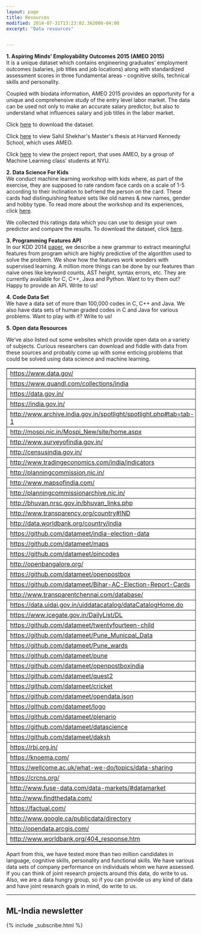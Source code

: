 ```yaml
---
layout: page
title: Resources
modified: 2014-07-31T13:23:02.362000-04:00
excerpt: "Data resources"


---
```




**1. Aspiring Minds’ Employability Outcomes 2015 (AMEO 2015)**  
It is a unique dataset which contains engineering graduates’ employment
outcomes (salaries, job titles and job locations) along with standardized
assessment scores in three fundamental areas - cognitive skills, technical
skills and personality.  

Coupled with biodata information, AMEO 2015 provides an opportunity for
a unique and comprehensive study of the entry level labor market. The data can
be used not only to make an accurate salary predictor, but also to understand
what influences salary and job titles in the labor market.

Click [here](http://research.aspiringminds.com/wp-content/uploads/2016/05/datachallenge_cods2016.zip) to download the dataset.  
  
Click [here](http://research.aspiringminds.com/wp-content/uploads/2016/06/Shekhar_Putting-India-to-Work.pdf) to view Sahil Shekhar's Master's thesis at Harvard
Kennedy School, which uses AMEO.

Click [here](http://research.aspiringminds.com/wp-content/uploads/2016/06/TEAM-DS-Final_report.pdf) to view the project report, that uses AMEO, by a
group of Machine Learning class’ students at NYU.

**2. Data Science For Kids**   
We conduct machine learning workshop with kids where, as part of the exercise,
they are supposed to rate random face cards on a scale of 1-5 according to
their inclination to befriend the person on the card. These cards had
distinguishing feature sets like old names & new names, gender and hobby
type. To read more about the workshop and its experiences, click [here](http://www.datasciencekids.org/).   

We collected this ratings data which you can use to design your own predictor
and compare the results. To download the dataset, click [here](https://drive.google.com/folderview?id=0B5e-wnFrLgTEUm9jaDc2ODV5Z3M&usp=sharing).  
  
**3. Programming Features API**  
In our KDD 2014 [paper](http://research.aspiringminds.com/publications/), we describe a new grammar to extract meaningful features
from program which are highly predictive of the algorithm used to solve the
problem. We show how the features work wonders with supervised learning. A
million more things can be done by our features than naive ones like keyword
counts, AST height, syntax errors, etc. They are currently available for C,
C++, Java and Python. Want to try them out? Happy to provide an API.
Write to us!

**4. Code Data Set**  
We have a data set
of more than 100,000 codes in C, C++ and Java. We also have data sets of human
graded codes in C and Java for various problems. Want to play with it? Write to
us!

**5. Open data Resources**

We’ve also listed out some websites which provide open data on a variety of
subjects. Curious researchers can download and fiddle with data from these sources
and probably come up with some enticing problems that could be solved using
data science and machine learning.  

<table dir="ltr" border="1" cellspacing="0" cellpadding="0"><colgroup><col width="502" /></colgroup>
<tbody>
<tr>
<td data-sheets-value="{&quot;1&quot;:2,&quot;2&quot;:&quot;https://www.data.gov/&quot;}"><a class="in-cell-link" href="https://www.data.gov/" target="_blank">https://www.data.gov/</a></td>
</tr>
<tr>
<td data-sheets-value="{&quot;1&quot;:2,&quot;2&quot;:&quot;https://www.quandl.com/collections/india&quot;}"><a class="in-cell-link" href="https://www.quandl.com/collections/india" target="_blank">https://www.quandl.com/collections/india</a></td>
</tr>
<tr>
<td data-sheets-value="{&quot;1&quot;:2,&quot;2&quot;:&quot;https://data.gov.in/&quot;}"><a class="in-cell-link" href="https://data.gov.in/" target="_blank">https://data.gov.in/</a></td>
</tr>
<tr>
<td data-sheets-value="{&quot;1&quot;:2,&quot;2&quot;:&quot;https://india.gov.in/&quot;}"><a class="in-cell-link" href="https://india.gov.in/" target="_blank">https://india.gov.in/</a></td>
</tr>
<tr>
<td data-sheets-value="{&quot;1&quot;:2,&quot;2&quot;:&quot;http://www.archive.india.gov.in/spotlight/spotlight.php#tab=tab-1&quot;}"><a class="in-cell-link" href="http://www.archive.india.gov.in/spotlight/spotlight.php#tab=tab-1" target="_blank">http://www.archive.india.gov.in/spotlight/spotlight.php#tab=tab-1</a></td>
</tr>
<tr>
<td data-sheets-value="{&quot;1&quot;:2,&quot;2&quot;:&quot;http://mospi.nic.in/Mospi_New/site/home.aspx&quot;}"><a class="in-cell-link" href="http://mospi.nic.in/Mospi_New/site/home.aspx" target="_blank">http://mospi.nic.in/Mospi_New/site/home.aspx</a></td>
</tr>
<tr>
<td data-sheets-value="{&quot;1&quot;:2,&quot;2&quot;:&quot;http://www.surveyofindia.gov.in/&quot;}"><a class="in-cell-link" href="http://www.surveyofindia.gov.in/" target="_blank">http://www.surveyofindia.gov.in/</a></td>
</tr>
<tr>
<td data-sheets-value="{&quot;1&quot;:2,&quot;2&quot;:&quot;http://censusindia.gov.in/&quot;}"><a class="in-cell-link" href="http://censusindia.gov.in/" target="_blank">http://censusindia.gov.in/</a></td>
</tr>
<tr>
<td data-sheets-value="{&quot;1&quot;:2,&quot;2&quot;:&quot;http://www.tradingeconomics.com/india/indicators&quot;}"><a class="in-cell-link" href="http://www.tradingeconomics.com/india/indicators" target="_blank">http://www.tradingeconomics.com/india/indicators</a></td>
</tr>
<tr>
<td data-sheets-value="{&quot;1&quot;:2,&quot;2&quot;:&quot;http://planningcommission.nic.in/&quot;}"><a class="in-cell-link" href="http://planningcommission.nic.in/" target="_blank">http://planningcommission.nic.in/</a></td>
</tr>
<tr>
<td data-sheets-value="{&quot;1&quot;:2,&quot;2&quot;:&quot;http://www.mapsofindia.com/&quot;}"><a class="in-cell-link" href="http://www.mapsofindia.com/" target="_blank">http://www.mapsofindia.com/</a></td>
</tr>
<tr>
<td data-sheets-value="{&quot;1&quot;:2,&quot;2&quot;:&quot;http://planningcommissionarchive.nic.in/&quot;}"><a class="in-cell-link" href="http://planningcommissionarchive.nic.in/" target="_blank">http://planningcommissionarchive.nic.in/</a></td>
</tr>
<tr>
<td data-sheets-value="{&quot;1&quot;:2,&quot;2&quot;:&quot;http://bhuvan.nrsc.gov.in/bhuvan_links.php&quot;}"><a class="in-cell-link" href="http://bhuvan.nrsc.gov.in/bhuvan_links.php" target="_blank">http://bhuvan.nrsc.gov.in/bhuvan_links.php</a></td>
</tr>
<tr>
<td data-sheets-value="{&quot;1&quot;:2,&quot;2&quot;:&quot;http://www.transparency.org/country#IND&quot;}"><a class="in-cell-link" href="http://www.transparency.org/country#IND" target="_blank">http://www.transparency.org/country#IND</a></td>
</tr>
<tr>
<td data-sheets-value="{&quot;1&quot;:2,&quot;2&quot;:&quot;http://data.worldbank.org/country/india&quot;}"><a class="in-cell-link" href="http://data.worldbank.org/country/india" target="_blank">http://data.worldbank.org/country/india</a></td>
</tr>
<tr>
<td data-sheets-value="{&quot;1&quot;:2,&quot;2&quot;:&quot;https://github.com/datameet/india-election-data&quot;}"><a class="in-cell-link" href="https://github.com/datameet/india-election-data" target="_blank">https://github.com/datameet/india-election-data</a></td>
</tr>
<tr>
<td data-sheets-value="{&quot;1&quot;:2,&quot;2&quot;:&quot;https://github.com/datameet/maps&quot;}"><a class="in-cell-link" href="https://github.com/datameet/maps" target="_blank">https://github.com/datameet/maps</a></td>
</tr>
<tr>
<td data-sheets-value="{&quot;1&quot;:2,&quot;2&quot;:&quot;https://github.com/datameet/pincodes&quot;}"><a class="in-cell-link" href="https://github.com/datameet/pincodes" target="_blank">https://github.com/datameet/pincodes</a></td>
</tr>
<tr>
<td data-sheets-value="{&quot;1&quot;:2,&quot;2&quot;:&quot;http://openbangalore.org/&quot;}"><a class="in-cell-link" href="http://openbangalore.org/" target="_blank">http://openbangalore.org/</a></td>
</tr>
<tr>
<td data-sheets-value="{&quot;1&quot;:2,&quot;2&quot;:&quot;https://github.com/datameet/openpostbox&quot;}"><a class="in-cell-link" href="https://github.com/datameet/openpostbox" target="_blank">https://github.com/datameet/openpostbox</a></td>
</tr>
<tr>
<td data-sheets-value="{&quot;1&quot;:2,&quot;2&quot;:&quot;https://github.com/datameet/Bihar-AC-Election-Report-Cards&quot;}"><a class="in-cell-link" href="https://github.com/datameet/Bihar-AC-Election-Report-Cards" target="_blank">https://github.com/datameet/Bihar-AC-Election-Report-Cards</a></td>
</tr>
<tr>
<td data-sheets-value="{&quot;1&quot;:2,&quot;2&quot;:&quot;http://www.transparentchennai.com/database/&quot;}"><a class="in-cell-link" href="http://www.transparentchennai.com/database/" target="_blank">http://www.transparentchennai.com/database/</a></td>
</tr>
<tr>
<td data-sheets-value="{&quot;1&quot;:2,&quot;2&quot;:&quot;https://data.uidai.gov.in/uiddatacatalog/dataCatalogHome.do&quot;}"><a class="in-cell-link" href="https://data.uidai.gov.in/uiddatacatalog/dataCatalogHome.do" target="_blank">https://data.uidai.gov.in/uiddatacatalog/dataCatalogHome.do</a></td>
</tr>
<tr>
<td data-sheets-value="{&quot;1&quot;:2,&quot;2&quot;:&quot;https://www.icegate.gov.in/DailyList/DL&quot;}"><a class="in-cell-link" href="https://www.icegate.gov.in/DailyList/DL" target="_blank">https://www.icegate.gov.in/DailyList/DL</a></td>
</tr>
<tr>
<td data-sheets-value="{&quot;1&quot;:2,&quot;2&quot;:&quot;https://github.com/datameet/twentyfourteen-child&quot;}"><a class="in-cell-link" href="https://github.com/datameet/twentyfourteen-child" target="_blank">https://github.com/datameet/twentyfourteen-child</a></td>
</tr>
<tr>
<td data-sheets-value="{&quot;1&quot;:2,&quot;2&quot;:&quot;https://github.com/datameet/Pune_Municpal_Data&quot;}"><a class="in-cell-link" href="https://github.com/datameet/Pune_Municpal_Data" target="_blank">https://github.com/datameet/Pune_Municpal_Data</a></td>
</tr>
<tr>
<td data-sheets-value="{&quot;1&quot;:2,&quot;2&quot;:&quot;https://github.com/datameet/Pune_wards&quot;}"><a class="in-cell-link" href="https://github.com/datameet/Pune_wards" target="_blank">https://github.com/datameet/Pune_wards</a></td>
</tr>
<tr>
<td data-sheets-value="{&quot;1&quot;:2,&quot;2&quot;:&quot;https://github.com/datameet/pune&quot;}"><a class="in-cell-link" href="https://github.com/datameet/pune" target="_blank">https://github.com/datameet/pune</a></td>
</tr>
<tr>
<td data-sheets-value="{&quot;1&quot;:2,&quot;2&quot;:&quot;https://github.com/datameet/openpostboxindia&quot;}"><a class="in-cell-link" href="https://github.com/datameet/openpostboxindia" target="_blank">https://github.com/datameet/openpostboxindia</a></td>
</tr>
<tr>
<td data-sheets-value="{&quot;1&quot;:2,&quot;2&quot;:&quot;https://github.com/datameet/quest2&quot;}"><a class="in-cell-link" href="https://github.com/datameet/quest2" target="_blank">https://github.com/datameet/quest2</a></td>
</tr>
<tr>
<td data-sheets-value="{&quot;1&quot;:2,&quot;2&quot;:&quot;https://github.com/datameet/cricket&quot;}"><a class="in-cell-link" href="https://github.com/datameet/cricket" target="_blank">https://github.com/datameet/cricket</a></td>
</tr>
<tr>
<td data-sheets-value="{&quot;1&quot;:2,&quot;2&quot;:&quot;https://github.com/datameet/opendata.json&quot;}"><a class="in-cell-link" href="https://github.com/datameet/opendata.json" target="_blank">https://github.com/datameet/opendata.json</a></td>
</tr>
<tr>
<td data-sheets-value="{&quot;1&quot;:2,&quot;2&quot;:&quot;https://github.com/datameet/logo&quot;}"><a class="in-cell-link" href="https://github.com/datameet/logo" target="_blank">https://github.com/datameet/logo</a></td>
</tr>
<tr>
<td data-sheets-value="{&quot;1&quot;:2,&quot;2&quot;:&quot;https://github.com/datameet/plenario&quot;}"><a class="in-cell-link" href="https://github.com/datameet/plenario" target="_blank">https://github.com/datameet/plenario</a></td>
</tr>
<tr>
<td data-sheets-value="{&quot;1&quot;:2,&quot;2&quot;:&quot;https://github.com/datameet/datascience&quot;}"><a class="in-cell-link" href="https://github.com/datameet/datascience" target="_blank">https://github.com/datameet/datascience</a></td>
</tr>
<tr>
<td data-sheets-value="{&quot;1&quot;:2,&quot;2&quot;:&quot;https://github.com/datameet/daksh&quot;}"><a class="in-cell-link" href="https://github.com/datameet/daksh" target="_blank">https://github.com/datameet/daksh</a></td>
</tr>
<tr>
<td data-sheets-value="{&quot;1&quot;:2,&quot;2&quot;:&quot;https://rbi.org.in/&quot;}"><a class="in-cell-link" href="https://rbi.org.in/" target="_blank">https://rbi.org.in/</a></td>
</tr>
<tr>
<td data-sheets-value="{&quot;1&quot;:2,&quot;2&quot;:&quot;https://knoema.com/&quot;}"><a class="in-cell-link" href="https://knoema.com/" target="_blank">https://knoema.com/</a></td>
</tr>
<tr>
<td data-sheets-value="{&quot;1&quot;:2,&quot;2&quot;:&quot;https://wellcome.ac.uk/what-we-do/topics/data-sharing&quot;}"><a class="in-cell-link" href="https://wellcome.ac.uk/what-we-do/topics/data-sharing" target="_blank">https://wellcome.ac.uk/what-we-do/topics/data-sharing</a></td>
</tr>
<tr>
<td data-sheets-value="{&quot;1&quot;:2,&quot;2&quot;:&quot;https://crcns.org/&quot;}"><a class="in-cell-link" href="https://crcns.org/" target="_blank">https://crcns.org/</a></td>
</tr>
<tr>
<td data-sheets-value="{&quot;1&quot;:2,&quot;2&quot;:&quot;http://www.fuse-data.com/data-markets/#datamarket&quot;}"><a class="in-cell-link" href="http://www.fuse-data.com/data-markets/#datamarket" target="_blank">http://www.fuse-data.com/data-markets/#datamarket</a></td>
</tr>
<tr>
<td data-sheets-value="{&quot;1&quot;:2,&quot;2&quot;:&quot;http://www.findthedata.com/&quot;}"><a class="in-cell-link" href="http://www.findthedata.com/" target="_blank">http://www.findthedata.com/</a></td>
</tr>
<tr>
<td data-sheets-value="{&quot;1&quot;:2,&quot;2&quot;:&quot;https://factual.com/&quot;}"><a class="in-cell-link" href="https://factual.com/" target="_blank">https://factual.com/</a></td>
</tr>
<tr>
<td data-sheets-value="{&quot;1&quot;:2,&quot;2&quot;:&quot;http://www.google.ca/publicdata/directory&quot;}"><a class="in-cell-link" href="http://www.google.ca/publicdata/directory" target="_blank">http://www.google.ca/publicdata/directory</a></td>
</tr>
<tr>
<td data-sheets-value="{&quot;1&quot;:2,&quot;2&quot;:&quot;http://opendata.arcgis.com/&quot;}"><a class="in-cell-link" href="http://opendata.arcgis.com/" target="_blank">http://opendata.arcgis.com/</a></td>
</tr>
<tr>
<td data-sheets-value="{&quot;1&quot;:2,&quot;2&quot;:&quot;http://www.worldbank.org/404_response.htm&quot;}"><a class="in-cell-link" href="http://www.worldbank.org/404_response.htm" target="_blank">http://www.worldbank.org/404_response.htm</a></td>
</tr>
</tbody>
</table>


Apart from this, we have tested more than two million candidates in language,
cognitive skills, personality and functional skills. We have various data sets
of company performance on individuals whom we have assessed. If you can think
of joint research projects around this data, do write to us.  
Also, we are a data hungry group, so if you can provide us any kind of data and have joint research
goals in mind, do write to us. 

---

## ML-India newsletter

{% include _subscribe.html %}
